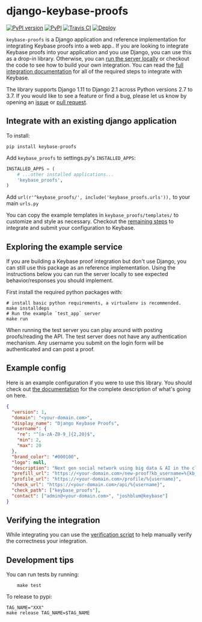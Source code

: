 # django-keybase-proofs

[![PyPI version](https://badge.fury.io/py/django-keybase-proofs.svg?maxAge=2592000)](https://badge.fury.io/py/django-keybase-proofs)
[![PyPI](https://img.shields.io/pypi/pyversions/django-keybase-proofs.svg)](https://pypi.python.org/pypi/django-keybase-proofs)
[![Travis CI](https://travis-ci.org/keybase/django-keybase-proofs.svg?branch=master)](https://travis-ci.org/keybase/django-keybase-proofs)
[![Deploy](https://www.herokucdn.com/deploy/button.svg)](https://heroku.com/deploy)

`keybase-proofs` is a Django application and reference implementation for
integrating Keybase proofs into a web app.. If you are looking to integrate
Keybase proofs into your application and you use Django, you can use this as a
drop-in library. Otherwise, you can [run the server
locally](##exploring-the-example-service) or checkout the code to see how to
build your own integration. You can read the [full integration
documentation](https://keybase.io/docs/proof_integration_guide) for all of the
required steps to integrate with Keybase.

The library supports Django 1.11 to Django 2.1 across Python versions 2.7 to
3.7. If you would like to see a feature or find a bug, please let us know by
opening an [issue](https://github.com/keybase/keybase-proofs/issues) or [pull
request](https://github.com/keybase/keybase-proofs/pulls).

## Integrate with an existing django application

To install:

```
pip install keybase-proofs
```

Add `keybase_proofs` to settings.py's `INSTALLED_APPS`:

```python
INSTALLED_APPS = (
    # ...other installed applications...
    'keybase_proofs',
)
```

Add `url(r'^keybase_proofs/', include('keybase_proofs.urls')),` to your main
`urls.py`

You can copy the example templates in `keybase_proofs/templates/` to customize
and style as necessary. Checkout the [remaining
steps](https://keybase.io/docs/proof_integration_guide#4-steps-to-rollout) to
integrate and submit your configuration to Keybase.

## Exploring the example service

If you are building a Keybase proof integration but don't use Django, you can
still use this package as an reference implementation. Using the instructions
below you can run the server locally to see expected behavior/responses you
should implement.

First install the required python packages with:

```
# install basic python requirements, a virtualenv is recommended.
make installdeps
# Run the example `test_app` server
make run
```

When running the test server you can play around with posting proofs/reading
the API. The test server does not have any authentication mechanism. Any
username you submit on the login form will be authenticated and can post a
proof.


## Example config

Here is an example configuration if you were to use this library. You should
check out [the
documentation](https://keybase.io/docs/proof_integration_guide#1-config) for
the complete description of what's going on here.

```json
{
  "version": 1,
  "domain": "<your-domain.com>",
  "display_name": "Django Keybase Proofs",
  "username": {
    "re": "^[a-zA-Z0-9_]{2,20}$",
    "min": 2,
    "max": 20
  },
  "brand_color": "#000100",
  "logo": null,
  "description": "Next gen social network using big data & AI in the cloud 🤖☁️.",
  "prefill_url": "https://<your-domain.com>/new-proof?kb_username=%{kb_username}&sig_hash=%{sig_hash}",
  "profile_url": "https://<your-domain.com>/profile/%{username}",
  "check_url": "https://<your-domain.com>/api/%{username}",
  "check_path": ["keybase_proofs"],
  "contact": ["admin@<your-domain.com>", "joshblum@keybase"]
}
```

## Verifying the integration

While integrating you can use the [verification
script](https://keybase.io/docs/proof_integration_guide/verification_script) to
help manually verify the correctness your integration.

## Development tips

You can run tests by running:
```
    make test
```

To release to pypi:
```
TAG_NAME="XXX"
make release TAG_NAME=$TAG_NAME
```
